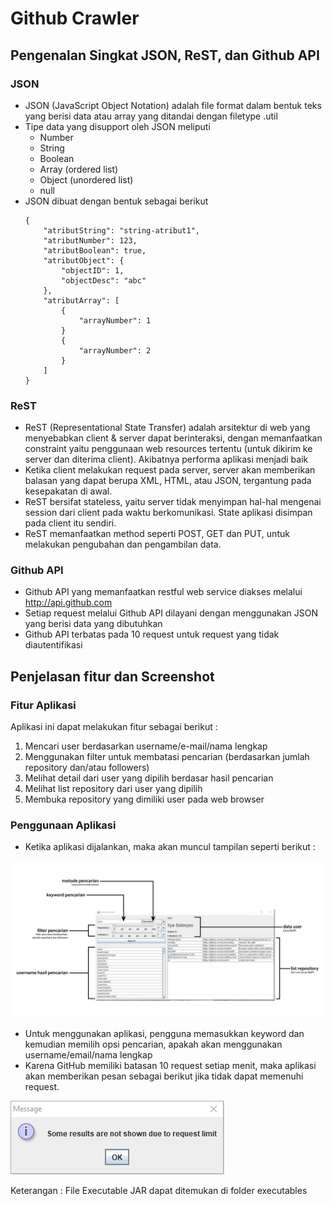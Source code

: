 # Github Crawler

## Pengenalan Singkat JSON, ReST, dan Github API

### JSON
* JSON (JavaScript Object Notation) adalah file format dalam bentuk teks yang berisi data atau array yang ditandai dengan filetype .util
* Tipe data yang disupport oleh JSON meliputi
	- Number
	- String
	- Boolean
	- Array (ordered list)
	- Object (unordered list)
	- null
* JSON dibuat dengan bentuk sebagai berikut
	```util
	{
		"atributString": "string-atribut1",
		"atributNumber": 123,
		"atributBoolean": true,
		"atributObject": {
			"objectID": 1,
			"objectDesc": "abc"
		},
		"atributArray": [
			{
				"arrayNumber": 1
			}
			{
				"arrayNumber": 2
			}		
		]
	}
	```

### ReST
* ReST (Representational State Transfer) adalah arsitektur di web yang menyebabkan client & server dapat berinteraksi, dengan memanfaatkan constraint yaitu penggunaan web resources tertentu (untuk dikirim ke server dan diterima client). Akibatnya performa aplikasi menjadi baik
* Ketika client melakukan request pada server, server akan memberikan balasan yang dapat berupa XML, HTML, atau JSON, tergantung pada kesepakatan di awal.
* ReST bersifat stateless, yaitu server tidak menyimpan hal-hal mengenai session dari client pada waktu berkomunikasi. State aplikasi disimpan pada client itu sendiri.
* ReST memanfaatkan method seperti POST, GET dan PUT, untuk melakukan pengubahan dan pengambilan data.

### Github API
* Github API yang memanfaatkan restful web service diakses melalui http://api.github.com
* Setiap request melalui Github API dilayani dengan menggunakan JSON yang berisi data yang dibutuhkan
* Github API terbatas pada 10 request untuk request yang tidak diautentifikasi

## Penjelasan fitur dan Screenshot
### Fitur Aplikasi
Aplikasi ini dapat melakukan fitur sebagai berikut : 

1. Mencari user berdasarkan username/e-mail/nama lengkap
2. Menggunakan filter untuk membatasi pencarian (berdasarkan jumlah repository dan/atau followers)
3. Melihat detail dari user yang dipilih berdasar hasil pencarian
4. Melihat list repository dari user yang dipilih
5. Membuka repository yang dimiliki user pada web browser

### Penggunaan Aplikasi
* Ketika aplikasi dijalankan, maka akan muncul tampilan seperti berikut :

![Tampilan Utama](/docs/screenshot/ss-1.jpg?raw=true "Tampilan Utama")

* Untuk menggunakan aplikasi, pengguna memasukkan keyword dan kemudian  memilih opsi pencarian, apakah akan menggunakan username/email/nama lengkap
* Karena GitHub memiliki batasan 10 request setiap menit, maka aplikasi akan memberikan pesan sebagai berikut jika tidak dapat memenuhi request.

![Tampilan Error](/docs/screenshot/ss-2.jpg?raw=true "Tampilan Error")

Keterangan : File Executable JAR dapat ditemukan di folder executables
